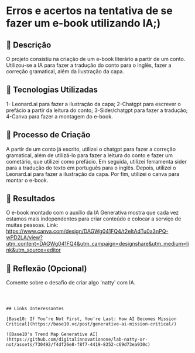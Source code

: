 # Erros e acertos na tentativa de se fazer um e-book utilizando IA;)

## 📒 Descrição
O projeto consistiu na criação de um e-book literário a partir de um conto. 
Utilizou-se a IA para fazer a tradução do conto para o inglês, fazer a correção gramatical, além da ilustração da capa. 

## 🤖 Tecnologias Utilizadas
1- Leonard.ai para fazer a ilustração da capa;
2-Chatgpt para escrever o prefácio a partir da leitura do conto;
3-Sider/chatgpt para fazer a tradução;
4-Canva para fazer a montagem do e-book.

## 🧐 Processo de Criação
A partir de um conto já escrito, utilizei o chatgpt para fazer a correção gramatical, além de utilizá-lo para fazer a leitura do conto e fazer um cometário, que utilizei como prefácio. Em seguida, utilizei
ferramenta sider para a tradução do texto em português para o inglês. Depois, utilizei o Leonard.ai para fazer a ilustração da capa. Por fim, utilizei o canva para montar o e-book.

## 🚀 Resultados
O e-book montado com o auxílio da IA Generativa mostra que cada vez estamos mais independentes para criar conteúdo e colocar a serviço de muitas pessoas. 
Link: https://www.canva.com/design/DAGWg041FQ4/t2eItAdTu0a3nPQ-wPD2LA/view?utm_content=DAGWg041FQ4&utm_campaign=designshare&utm_medium=link&utm_source=editor

## 💭 Reflexão (Opcional)
Comente sobre o desafio de criar algo 'natty' com IA.
```



## Links Interessantes

[Base10: If You’re Not First, You’re Last: How AI Becomes Mission Critical](https://base10.vc/post/generative-ai-mission-critical/)

![Base10's Trend Map Generative AI](https://github.com/digitalinnovationone/lab-natty-or-not/assets/730492/f4df26e8-f8f7-4419-8252-c69d73ea930c)
